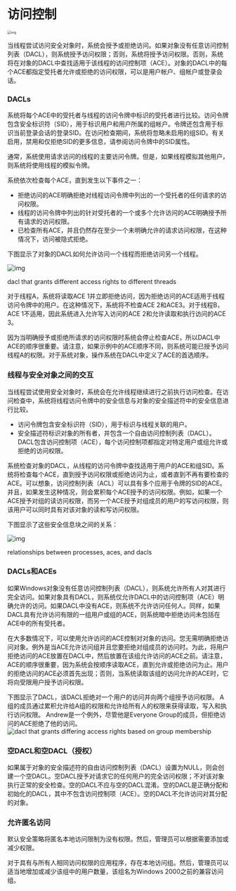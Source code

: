 # 访问控制

<img src="../images/image.png" alt="img" style="zoom: 50%;" />

当线程尝试访问安全对象时，系统会授予或拒绝访问。如果对象没有任意访问控制列表（DACL），则系统授予访问权限；否则，系统将授予访问权限。否则，系统将在对象的DACL中查找适用于该线程的访问控制项（ACE）。对象的DACL中的每个ACE都指定受托者允许或拒绝的访问权限，可以是用户帐户、组帐户或登录会话。

### DACLs

系统将每个ACE中的受托者与线程的访问令牌中标识的受托者进行比较。访问令牌包含安全标识符（SID），用于标识用户和用户所属的组帐户。令牌还包含用于标识当前登录会话的登录SID。在访问检查期间，系统将忽略未启用的组SID。有关启用，禁用和仅拒绝SID的更多信息，请参阅访问令牌中的SID属性。

通常，系统使用请求访问的线程的主要访问令牌。但是，如果线程模拟其他用户，则系统将使用线程的模拟令牌。

系统依次检查每个ACE，直到发生以下事件之一：

- 拒绝访问的ACE明确拒绝对线程访问令牌中列出的一个受托者的任何请求的访问权限。
- 线程的访问令牌中列出的针对受托者的一个或多个允许访问的ACE明确授予所有请求的访问权限。
- 已检查所有ACE，并且仍然存在至少一个未明确允许的请求访问权限，在这种情况下，访问被隐式拒绝。

下图显示了对象的DACL如何允许访问一个线程而拒绝访问另一个线程。

![img](../images/accctrl1.png)

dacl that grants different access rights to different threads

对于线程A，系统将读取ACE 1并立即拒绝访问，因为拒绝访问的ACE适用于线程访问令牌中的用户。在这种情况下，系统将不检查ACE 2和ACE3。对于线程B，ACE 1不适用，因此系统进入允许写入访问的ACE 2和允许读取和执行访问的ACE 3。

因为当明确授予或拒绝所请求的访问权限时系统会停止检查ACE，所以DACL中ACE的顺序很重要。请注意，如果示例中的ACE顺序不同，则系统可能已授予访问线程A的权限。对于系统对象，操作系统在DACL中定义了ACE的首选顺序。

### 线程与安全对象之间的交互

当线程尝试使用安全对象时，系统会在允许线程继续进行之前执行访问检查。在访问检查中，系统将线程访问令牌中的安全信息与对象的安全描述符中的安全信息进行比较。

- 访问令牌包含安全标识符（SID），用于标识与线程关联的用户。
- 安全描述符标识对象的所有者，并包含一个自由访问控制列表（DACL）。 DACL包含访问控制项（ACE），每个访问控制项都指定对特定用户或组允许或拒绝的访问权限。

系统检查对象的DACL，从线程的访问令牌中查找适用于用户的ACE和组SID。系统将检查每个ACE，直到授予访问权限或拒绝访问为止，或者直到不再有要检查的ACE。可以想象，访问控制列表（ACL）可以具有多个应用于令牌的SID的ACE。并且，如果发生这种情况，则会累积每个ACE授予的访问权限。例如，如果一个ACE授予对组的读访问权限，而另一个ACE授予对组成员的用户的写访问权限，则该用户可以同时具有对该对象的读和写访问权限。

下图显示了这些安全信息块之间的关系：

![img](../images/cssec-02.png)

relationships between processes, aces, and dacls

### DACLs和ACEs

如果Windows对象没有任意访问控制列表（DACL），则系统允许所有人对其进行完全访问。如果对象具有DACL，则系统仅允许DACL中的访问控制项（ACE）明确允许的访问。如果DACL中没有ACE，则系统不允许访问任何人。同样，如果DACL具有允许访问有限的一组用户或组的ACE，则系统暗中拒绝访问未包括在ACE中的所有受托者。

在大多数情况下，可以使用允许访问的ACE控制对对象的访问。您无需明确拒绝访问对象。例外是当ACE允许访问组并且您要拒绝对组成员的访问时。为此，将用户拒绝访问的ACE放置在DACL中，然后放置在该组允许访问的ACE之前。请注意，ACE的顺序很重要，因为系统会按顺序读取ACE，直到允许或拒绝访问为止。用户的拒绝访问的ACE必须首先出现；否则，当系统读取该组的访问允许的ACE时，它将向受限用户授予访问权限。

下图显示了DACL，该DACL拒绝对一个用户的访问并向两个组授予访问权限。 A组的成员通过累积允许给A组的权限和允许给所有人的权限来获得读取，写入和执行访问权限。 Andrew是一个例外，尽管他是Everyone Group的成员，但拒绝访问的ACE拒绝了他的访问。![dacl that grants differing access rights based on group membership](../images/accctrl1.png)

### 空DACL和空DACL（授权）

如果属于对象的安全描述符的自由访问控制列表（DACL）设置为NULL，则会创建一个空DACL。空DACL授予对请求它的任何用户的完全访问权限；不对该对象执行正常的安全检查。空的DACL不应与空的DACL混淆。空的DACL是正确分配和初始化的DACL，其中不包含访问控制项（ACE）。空的DACL不允许访问对其分配的对象。

### 允许匿名访问

默认安全策略将匿名本地访问限制为没有权限。然后，管理员可以根据需要添加或减少权限。

对于具有与所有人相同访问权限的应用程序，存在本地访问组。然后，管理员可以适当地增加或减少该组中的用户数量，该组名为Windows 2000之前的兼容访问组。
